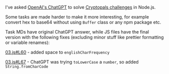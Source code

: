 I've asked [OpenAI's ChatGPT](https://chat.openai.com) to solve [Cryptopals challenges](https://cryptopals.com) in Node.js.

Some tasks are made harder to make it more interesting, for example convert hex to base64 without using `Buffer` class or any npm package etc.

Task MDs have original ChatGPT answer, while JS files have the final version with the following fixes (excluding minor stuff like prettier formatting or variable renames):

[03.js#L60](03.js#L60) - added space to `englishCharFrequency`

[03.js#L67](03.js#L67) - ChatGPT was trying `toLowerCase` a `number`, so added `String.fromCharCode`
